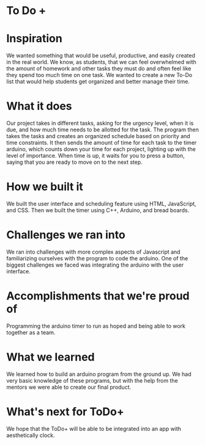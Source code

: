 # To Do +
# Inspiration
We wanted something that would be useful, productive, and easily created in the real world. We know, as students, that we can feel overwhelmed with the amount of homework and other tasks they must do and often feel like they spend too much time on one task. We wanted to create a new To-Do list that would help students get organized and better manage their time.

# What it does
Our project takes in different tasks, asking for the urgency level, when it is due, and how much time needs to be allotted for the task. The program then takes the tasks and creates an organized schedule based on priority and time constraints. It then sends the amount of time for each task to the timer arduino, which counts down your time for each project, lighting up with the level of importance. When time is up, it waits for you to press a button, saying that you are ready to move on to the next step.

# How we built it
We built the user interface and scheduling feature using HTML, JavaScript, and CSS. Then we built the timer using C++, Arduino, and bread boards.

# Challenges we ran into
We ran into challenges with more complex aspects of Javascript and familiarizing ourselves with the program to code the arduino. One of the biggest challenges we faced was integrating the arduino with the user interface.

# Accomplishments that we're proud of
Programming the arduino timer to run as hoped and being able to work together as a team.

# What we learned
We learned how to build an arduino program from the ground up. We had very basic knowledge of these programs, but with the help from the mentors we were able to create our final product.

# What's next for ToDo+
We hope that the ToDo+ will be able to be integrated into an app with aesthetically clock.
